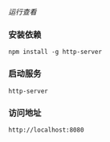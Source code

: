 
*运行查看*

### 安装依赖
```
npm install -g http-server
```

### 启动服务
```
http-server
```

### 访问地址
```
http://localhost:8080
```
